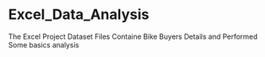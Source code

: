 # Excel_Data_Analysis
The Excel Project Dataset Files Containe Bike Buyers Details and Performed Some basics analysis

